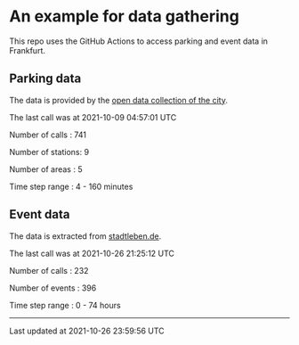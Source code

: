 # An example for data gathering

This repo uses the GitHub Actions to access parking and event data in Frankfurt.

## Parking data
The data is provided by the [open data collection of the city](https://www.offenedaten.frankfurt.de/).

The last call was at 2021-10-09 04:57:01 UTC

Number of calls   : 741

Number of stations:   9

Number of areas   :   5

Time step range   :   4 - 160 minutes


## Event data
The data is extracted from [stadtleben.de](https://stadtleben.de/frankfurt/).

The last call was at 2021-10-26 21:25:12 UTC

Number of calls   : 232

Number of events  : 396

Time step range   :   0 -  74 hours


----

Last updated at 2021-10-26 23:59:56 UTC
